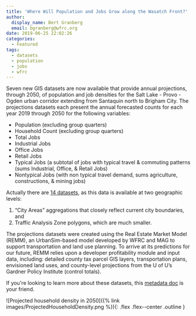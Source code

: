 ```yaml
---
title: 'Where Will Population and Jobs Grow along the Wasatch Front?'
author:
  display_name: Bert Granberg
  email: bgranberg@wfrc.org
date: 2019-06-25 22:02:26
categories:
  - Featured
tags:
  - datasets
  - population
  - jobs
  - wfrc
---
```


Seven new GIS datasets are now available that provide annual projections, through 2050, of population and job densities for the Salt Lake - Provo - Ogden urban corridor extending from Santaquin north to Brigham City. The projections datasets each present the annual forecasted counts for each year 2019 through 2050 for the following variables:

- Population (excluding group quarters)
- Household Count (excluding group quarters)
- Total Jobs
- Industrial Jobs
- Office Jobs
- Retail Jobs
- Typical Jobs (a subtotal of jobs with typical travel & commuting patterns (sums Industrial, Office, & Retail Jobs)
- Nontypical Jobs (with non typical travel demand, sums agriculture, constructions, & mining jobs)

Actually there are [14 datasets](https://data.wfrc.org/search?q=projections), as this data is available at two geographic levels:

  1. “City Areas” aggregations that closely reflect current city boundaries, and
  1. Traffic Analysis Zone polygons, which are much smaller.

The projections datasets were created using the Real Estate Market Model (REMM), an UrbanSim-based model developed by WFRC and MAG to support transportation and land use planning. To arrive at its predictions for our future, REMM relies upon a developer profitability module and input data, including: detailed county tax parcel GIS layers, transportation plans, envisioned land uses, and county-level projections from the U of U’s Gardner Policy Institute (control totals).

If you're looking to learn more about these datasets, this [metadata doc](https://docs.google.com/document/d/1kgaSewcLy8WIh0BzjwDqNF_3h0R9FN_rzraxoXRa5C8/edit?usp=sharing) is your friend.

![Projected household density in 2050]({% link images/ProjectedHouseholdDensity.png %}){: .flex .flex--center .outline }
